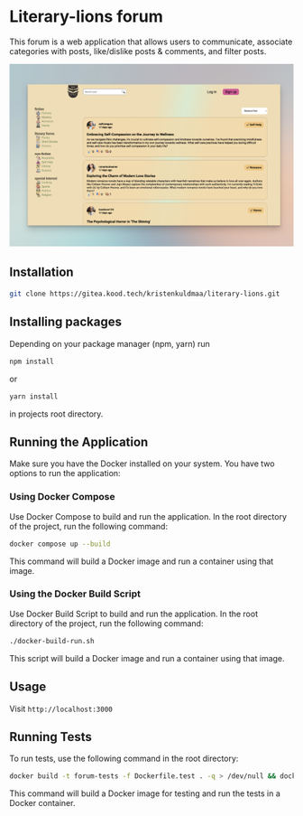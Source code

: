 # Literary-lions forum

This forum is a web application that allows users to communicate, associate categories with posts, like/dislike posts & comments, and filter posts.

![](frontend/static/assets/forum_image.png)

## Installation

```bash
git clone https://gitea.kood.tech/kristenkuldmaa/literary-lions.git
```

## Installing packages

Depending on your package manager (npm, yarn) run

```bash
npm install
```

or

```bash
yarn install
```

in projects root directory.

## Running the Application

Make sure you have the Docker installed on your system.
You have two options to run the application:

### Using Docker Compose

Use Docker Compose to build and run the application. In the root directory of the project, run the following command:

```bash
docker compose up --build
```

This command will build a Docker image and run a container using that image.

### Using the Docker Build Script

Use Docker Build Script to build and run the application. In the root directory of the project, run the following command:

```bash
./docker-build-run.sh
```

This script will build a Docker image and run a container using that image.

## Usage

Visit `http://localhost:3000`

## Running Tests

To run tests, use the following command in the root directory:

```bash
docker build -t forum-tests -f Dockerfile.test . -q > /dev/null && docker run --rm --name forum-tests forum-tests
```

This command will build a Docker image for testing and run the tests in a Docker container.
